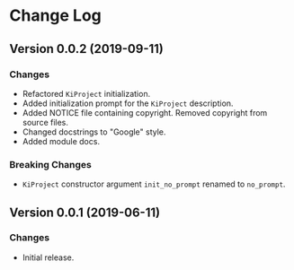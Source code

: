 # Change Log

## Version 0.0.2 (2019-09-11)
### Changes
- Refactored `KiProject` initialization.
- Added initialization prompt for the `KiProject` description.
- Added NOTICE file containing copyright. Removed copyright from source files.
- Changed docstrings to "Google" style.
- Added module docs.

### Breaking Changes
- `KiProject` constructor argument `init_no_prompt` renamed to `no_prompt`.


## Version 0.0.1 (2019-06-11)
### Changes
- Initial release.
